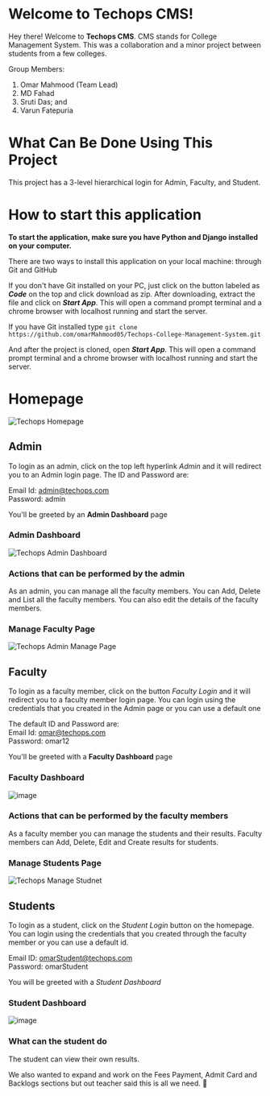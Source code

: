 # Welcome to Techops CMS!

Hey there! Welcome to **Techops CMS**. CMS stands for College Management System. This was a collaboration and a minor project between students from a few colleges.

Group Members:

 1. Omar Mahmood (Team Lead)
 2. MD Fahad
 3. Sruti Das; and
 4. Varun Fatepuria 

# What Can Be Done Using This Project
This project has a 3-level hierarchical login for Admin, Faculty, and Student.

# How to start this application
**To start the application, make sure you have Python and Django installed on your computer.**

There are two ways to install this application on your local machine: through Git and GitHub

If you don't have Git installed on your PC, just click on the button labeled as ***Code*** on the top and click download as zip. After downloading, extract the file and click on ***Start App***. This will open a command prompt terminal and a chrome browser with localhost running and start the server.

If you have Git installed type `git clone https://github.com/omarMahmood05/Techops-College-Management-System.git`

And after the project is cloned, open ***Start App***. This will open a command prompt terminal and a chrome browser with localhost running and start the server.

# Homepage

![Techops Homepage](https://drive.google.com/uc?export=view&id=11uiUp3d8mZSjQV_vU9DcAmPoGvs0FpJN)

## Admin

To login as an admin, click on the top left hyperlink *Admin* and it will redirect you to an Admin login page.
The ID and Password are:

Email Id: admin@techops.com <br>
Password: admin

You'll be greeted by an **Admin Dashboard** page

### Admin Dashboard
![Techops Admin Dashboard](https://drive.google.com/uc?export=view&id=12QEIQyDpzA5labeBZm06y1v_8xg45gsc)

### Actions that can be performed by the admin
As an admin, you can manage all the faculty members. 
You can Add, Delete and List all the faculty members. You can also edit the details of the faculty members.

### Manage Faculty Page
![Techops Admin Manage Page](https://drive.google.com/uc?export=view&id=12O7KTz5u_hFJ1xVldq_EQI0GpvF7XWAH)

## Faculty
To login as a faculty member, click on the button *Faculty Login* and it will redirect you to a faculty member login page. 
You can login using the credentials that you created in the Admin page or you can use a default one

The default ID and Password are: <br>
Email Id: omar@techops.com <br>
Password: omar12 <br>

You'll be greeted with a **Faculty Dashboard** page

### Faculty Dashboard
![image](https://drive.google.com/uc?export=view&id=12AfEuz6zj6uav5gxGDtSdfFMbVo95X1k)

### Actions that can be performed by the faculty members
As a faculty member you can manage the students and their results. 
Faculty members can Add, Delete, Edit and Create results for students.

### Manage Students Page
![Techops Manage Studnet](https://drive.google.com/uc?export=view&id=120_kzGpaI5gmtJW8E5oXhMI2bStfNceD)

## Students
To login as a student, click on the *Student Login* button on the homepage.
You can login using the credentials that you created through the faculty member or you can use a default id.

Email ID: omarStudent@techops.com <br>
Password: omarStudent <br>

You will be greeted with a *Student Dashboard*

### Student Dashboard
![image](https://drive.google.com/uc?export=view&id=11eRlZ6MQ0w6etCYpfp5HQTl4LPQsDmDN)

### What can the student do
The student can view their own results. 

We also wanted to expand and work on the Fees Payment, Admit Card and Backlogs sections but out teacher said this is all we need. 🤠

